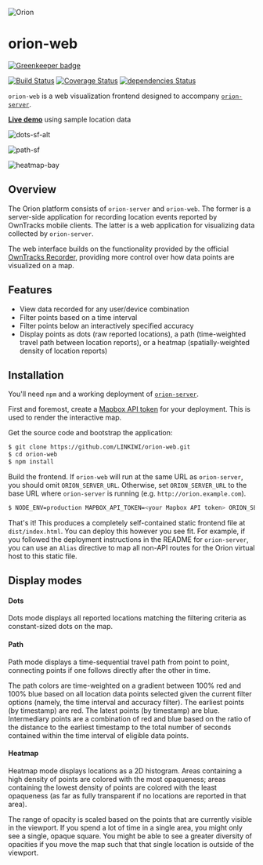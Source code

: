![Orion](https://static.kevinlin.info/blog/orion/banner.png)

# orion-web

[![Greenkeeper badge](https://badges.greenkeeper.io/LINKIWI/orion-web.svg)](https://greenkeeper.io/)

[![Build Status](https://travis-ci.org/LINKIWI/orion-web.svg?branch=master)](https://travis-ci.org/LINKIWI/orion-web)
[![Coverage Status](https://coveralls.io/repos/github/LINKIWI/orion-web/badge.svg?branch=master)](https://coveralls.io/github/LINKIWI/orion-web?branch=master)
[![dependencies Status](https://david-dm.org/LINKIWI/orion-web/status.svg)](https://david-dm.org/LINKIWI/orion-web)

`orion-web` is a web visualization frontend designed to accompany [`orion-server`](https://github.com/LINKIWI/orion-server).

[**Live demo**](https://linkiwi.github.io/orion-web/) using sample location data

![dots-sf-alt](https://static.kevinlin.info/blog/orion/dots-sf-alt.png)

![path-sf](https://static.kevinlin.info/blog/orion/path-sf.png)

![heatmap-bay](https://static.kevinlin.info/blog/orion/heatmap-bay.png)

## Overview

The Orion platform consists of `orion-server` and `orion-web`. The former is a server-side application for recording location events reported by OwnTracks mobile clients. The latter is a web application for visualizing data collected by `orion-server`.

The web interface builds on the functionality provided by the official [OwnTracks Recorder](https://github.com/owntracks/recorder), providing more control over how data points are visualized on a map.

## Features

* View data recorded for any user/device combination
* Filter points based on a time interval
* Filter points below an interactively specified accuracy
* Display points as dots (raw reported locations), a path (time-weighted travel path between location reports), or a heatmap (spatially-weighted density of location reports)

## Installation

You'll need `npm` and a working deployment of [`orion-server`](https://github.com/LINKIWI/orion-server).

First and foremost, create a [Mapbox API token](https://www.mapbox.com/help/how-access-tokens-work/) for your deployment. This is used to render the interactive map.

Get the source code and bootstrap the application:

```bash
$ git clone https://github.com/LINKIWI/orion-web.git
$ cd orion-web
$ npm install
```

Build the frontend. If `orion-web` will run at the same URL as `orion-server`, you should omit `ORION_SERVER_URL`. Otherwise, set `ORION_SERVER_URL` to the base URL where `orion-server` is running (e.g. `http://orion.example.com`).

```bash
$ NODE_ENV=production MAPBOX_API_TOKEN=<your Mapbox API token> ORION_SERVER_URL=<base URL where the server is hosted> npm run build
```

That's it! This produces a completely self-contained static frontend file at `dist/index.html`. You can deploy this however you see fit. For example, if you followed the deployment instructions in the README for `orion-server`, you can use an `Alias` directive to map all non-API routes for the Orion virtual host to this static file.

## Display modes

#### Dots

Dots mode displays all reported locations matching the filtering criteria as constant-sized dots on the map.

#### Path

Path mode displays a time-sequential travel path from point to point, connecting points if one follows directly after the other in time.

The path colors are time-weighted on a gradient between 100% red and 100% blue based on all location data points selected given the current filter options (namely, the time interval and accuracy filter). The earliest points (by timestamp) are red. The latest points (by timestamp) are blue. Intermediary points are a combination of red and blue based on the ratio of the distance to the earliest timestamp to the total number of seconds contained within the time interval of eligible data points.

#### Heatmap

Heatmap mode displays locations as a 2D histogram. Areas containing a high density of points are colored with the most opaqueness; areas containing the lowest density of points are colored with the least opaqueness (as far as fully transparent if no locations are reported in that area).

The range of opacity is scaled based on the points that are currently visible in the viewport. If you spend a lot of time in a single area, you might only see a single, opaque square. You might be able to see a greater diversity of opacities if you move the map such that that single location is outside of the viewport.
